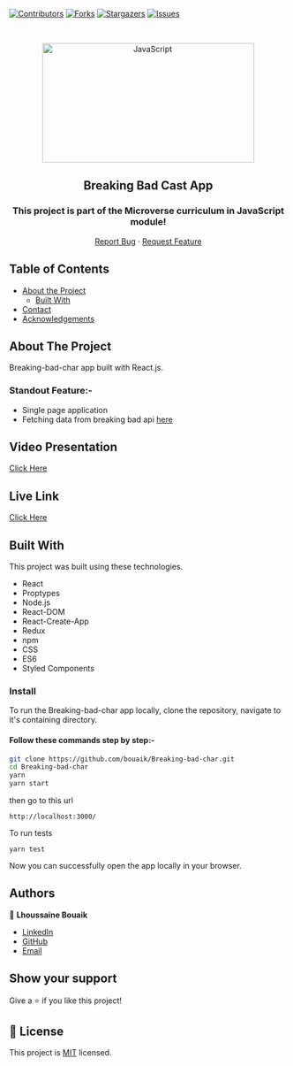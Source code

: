 <!--
*** Thanks for checking out this README Template. If you have a suggestion that would
*** make this better, please fork the repo and create a pull request or simply open
*** an issue with the tag "enhancement".
*** Thanks again! Now go create something AMAZING! :D
-->

<!-- PROJECT SHIELDS -->
<!--
*** I'm using markdown "reference style" links for readability.
*** Reference links are enclosed in brackets [ ] instead of parentheses ( ).
*** See the bottom of this document for the declaration of the reference variables
*** for contributors-url, forks-url, etc. This is an optional, concise syntax you may use.
*** https://www.markdownguide.org/basic-syntax/#reference-style-links
-->

[![Contributors][contributors-shield]][contributors-url]
[![Forks][forks-shield]][forks-url]
[![Stargazers][stars-shield]][stars-url]
[![Issues][issues-shield]][issues-url]

<!-- PROJECT LOGO -->

<br />
<p align="center">
  <a href="git@github.com:bouaik/Breaking-bad-char.git">
    <p align="center"> <img src="https://www.inovex.de/blog/wp-content/uploads/2022/01/one-year-of-react-native.png"alt="JavaScript" width="384" height="216"> </p>
  </a>

  <h2 align="center">Breaking Bad Cast App</h2>
  <h3 align="center"> This project is part of the Microverse curriculum in JavaScript module! </h3>

  <p align="center">
    <a href="hhttps://github.com/bouaik/Breaking-bad-char/issues">Report Bug</a>
    · 
    <a href="https://github.com/bouaik/Breaking-bad-char/issues">Request Feature</a>
  </p>
</p>

<!-- TABLE OF CONTENTS -->

## Table of Contents

- [About the Project](#about-the-project)
  - [Built With](#built-with)
- [Contact](#Authors)
- [Acknowledgements](#acknowledgements)

<!-- ABOUT THE PROJECT -->

## About The Project

Breaking-bad-char app built with React.js.

### Standout Feature:-

- Single page application
- Fetching data from breaking bad api [here](https://breakingbadapi.com/)

## Video Presentation

[Click Here](https://youtu.be/ervr_vty4wU)

## Live Link

[Click Here](https://lhoussaine-breaking-bad.herokuapp.com/)

<!-- BUILD WITH -->

## Built With

This project was built using these technologies.

- React
- Proptypes
- Node.js
- React-DOM
- React-Create-App
- Redux
- npm
- CSS
- ES6
- Styled Components

### Install

To run the Breaking-bad-char app locally, clone the repository, navigate to it's containing directory.

#### Follow these commands step by step:-

```bash
git clone https://github.com/bouaik/Breaking-bad-char.git
cd Breaking-bad-char
yarn
yarn start
```

then go to this url

```
http://localhost:3000/
```

To run tests

```
yarn test
```

Now you can successfully open the app locally in your browser.

<!-- CONTACT -->

## Authors

👤 **Lhoussaine Bouaik**

- [LinkedIn](https://www.linkedin.com/in/lhoussainebouaik)
- [GitHub](https://github.com/bouaik)
- [Email](bouaik.lhou@gmail.com)

## Show your support

Give a ⭐️ if you like this project!

<!-- MARKDOWN LINKS & IMAGES -->
<!-- https://www.markdownguide.org/basic-syntax/#reference-style-links -->

[contributors-shield]: https://img.shields.io/github/contributors/bouaik/Breaking-bad-char.svg?style=flat-square
[contributors-url]: https://github.com/bouaik/Breaking-bad-char/graphs/contributors
[forks-shield]: https://img.shields.io/github/forks/bouaik/Breaking-bad-char.svg?style=flat-square
[forks-url]: https://github.com/jbouaik/Breaking-bad-char/network/members
[stars-shield]: https://img.shields.io/github/stars/bouaik/Breaking-bad-char.svg?style=flat-square
[stars-url]: https://github.com/bouaik/Breaking-bad-char/stargazers
[issues-shield]: https://img.shields.io/github/issues/bouaik/Breaking-bad-char.svg?style=flat-square
[issues-url]: https://github.com/bouaik/Breaking-bad-char/issues

## 📝 License

This project is [MIT](https://opensource.org/licenses/MIT) licensed.
